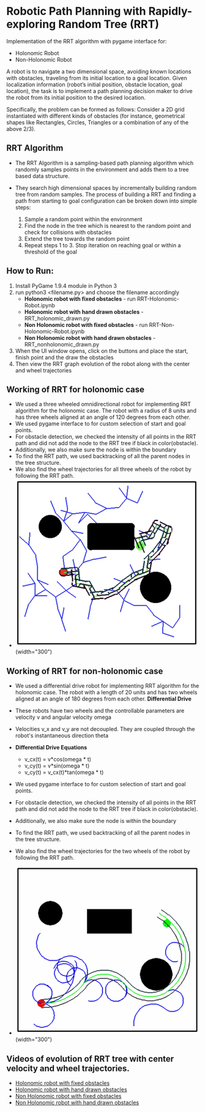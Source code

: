# Robotic Path Planning with Rapidly-exploring Random Tree (RRT)

Implementation of the RRT algorithm with pygame interface for:
- Holonomic Robot
- Non-Holonomic Robot

A robot is to navigate a two dimensional space, avoiding known locations with obstacles, traveling from its initial location to a goal location. Given localization information (robot’s initial position, obstacle location, goal location), the task is to implement a path planning decision maker to drive the robot from its initial position to the desired location.

Specifically, the problem can be formed as follows: Consider a 2D grid instantiated with different kinds of obstacles (for instance, geometrical shapes like Rectangles, Circles, Triangles or a combination of any of the above 2/3). 

## RRT Algorithm
* The RRT Algorithm is a sampling-based path planning algorithm which randomly samples points in the environment and adds them to a tree based data structure. 

* They search high dimensional spaces by incrementally building random tree from random samples. The process of building a RRT and finding a path from starting to goal configuration can be broken down into simple steps:
    1. Sample a random point within the environment
    2. Find the node in the tree which is nearest to the random point and check for collisions with obstacles
    3. Extend the tree towards the random point
    4. Repeat steps 1 to 3. Stop iteration on reaching goal or within a threshold of the goal

## How to Run:
1. Install PyGame 1.9.4 module in Python 3
2. run python3 <filename.py> and choose the filename accordingly
    - **Holonomic robot with fixed obstacles** - run RRT-Holonomic-Robot.ipynb 
    - **Holonomic robot with hand drawn obstacles** - RRT_holonomic_drawn.py
    - **Non Holonomic robot with fixed obstacles** - run RRT-Non-Holonomic-Robot.ipynb 
    - **Non Holonomic robot with hand drawn obstacles** - RRT_nonholonomic_drawn.py
3. When the UI window opens, click on the buttons and place the start, finish point and the draw the obstacles
4. Then view the RRT graph evolution of the robot along with the center and wheel trajectories

## Working of RRT for holonomic case
* We used a three wheeled omnidirectional robot for implementing RRT algorithm for the holonomic case. The robot with a radius of 8 units and has three wheels aligned at an angle of 120 degrees from each other. 
* We used pygame interface to for custom selection of start and goal points. 
* For obstacle detection, we checked the intensity of all points in the RRT path and did not add the node to the RRT tree if black in color(obstacle).
* Additionally, we also make sure the node is within the boundary
* To find the RRT path, we used backtracking of all the parent nodes in the tree structure. 
* We also find the wheel trajectories for all three wheels of the robot by following the RRT path.
* ![Screenshot](./images/holo_wheels.png)(width="300")

## Working of RRT for non-holonomic case
* We used a differential drive robot for implementing RRT algorithm for the holonomic case. The robot with a length of 20 units and has two wheels aligned at an angle of 180 degrees from each other. 
    **Differential Drive**
* These robots have two wheels and the controllable parameters are velocity v and angular velocity omega
* Velocities v_x and v_y are not decoupled. They are coupled through the robot's instantaneous direction theta

* **Differential Drive Equations**
  - v_cx(t) = v*cos(omega * t)
  - v_cy(t) = v*sin(omega * t)
  - v_cy(t) = v_cx(t)*tan(omega * t)


* We used pygame interface to for custom selection of start and goal points. 
* For obstacle detection, we checked the intensity of all points in the RRT path and did not add the node to the RRT tree if black in color(obstacle).
* Additionally, we also make sure the node is within the boundary
* To find the RRT path, we used backtracking of all the parent nodes in the tree structure. 
* We also find the wheel trajectories for the two wheels of the robot by following the RRT path.
* ![Screenshot](./images/non_holo_wheel.png)(width="300")

## Videos of evolution of RRT tree with center velocity and wheel trajectories. 
- [Holonomic robot with fixed obstacles](https://www.youtube.com/watch?v=a4b-kEUc80w)
- [Holonomic robot with hand drawn obstacles](https://www.youtube.com/watch?v=poVOsSNdEg4) 
- [Non Holonomic robot with fixed obstacles](https://www.youtube.com/watch?v=e1S03ds0wJY)
- [Non Holonomic robot with hand drawn obstacles](https://www.youtube.com/watch?v=SwrZ-Usj5HA)

